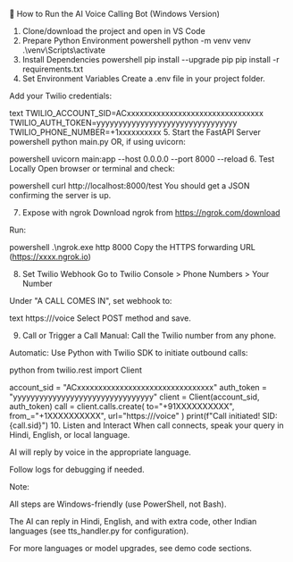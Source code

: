 🚀 How to Run the AI Voice Calling Bot (Windows Version)
1. Clone/download the project and open in VS Code
2. Prepare Python Environment
powershell
python -m venv venv
.\venv\Scripts\activate
3. Install Dependencies
powershell
pip install --upgrade pip
pip install -r requirements.txt
4. Set Environment Variables
Create a .env file in your project folder.

Add your Twilio credentials:

text
TWILIO_ACCOUNT_SID=ACxxxxxxxxxxxxxxxxxxxxxxxxxxxxxxxx
TWILIO_AUTH_TOKEN=yyyyyyyyyyyyyyyyyyyyyyyyyyyyyyyy
TWILIO_PHONE_NUMBER=+1xxxxxxxxxx
5. Start the FastAPI Server
powershell
python main.py
OR, if using uvicorn:

powershell
uvicorn main:app --host 0.0.0.0 --port 8000 --reload
6. Test Locally
Open browser or terminal and check:

powershell
curl http://localhost:8000/test
You should get a JSON confirming the server is up.

7. Expose with ngrok
Download ngrok from https://ngrok.com/download

Run:

powershell
.\ngrok.exe http 8000
Copy the HTTPS forwarding URL (https://xxxx.ngrok.io)

8. Set Twilio Webhook
Go to Twilio Console > Phone Numbers > Your Number

Under "A CALL COMES IN", set webhook to:

text
https://<your-ngrok-url>/voice
Select POST method and save.

9. Call or Trigger a Call
Manual: Call the Twilio number from any phone.

Automatic: Use Python with Twilio SDK to initiate outbound calls:

python
from twilio.rest import Client

account_sid = "ACxxxxxxxxxxxxxxxxxxxxxxxxxxxxxxxx"
auth_token = "yyyyyyyyyyyyyyyyyyyyyyyyyyyyyyyy"
client = Client(account_sid, auth_token)
call = client.calls.create(
    to="+91XXXXXXXXXX",
    from_="+1XXXXXXXXXX",
    url="https://<your-ngrok-url>/voice"
)
print(f"Call initiated! SID: {call.sid}")
10. Listen and Interact
When call connects, speak your query in Hindi, English, or local language.

AI will reply by voice in the appropriate language.

Follow logs for debugging if needed.

Note:

All steps are Windows-friendly (use PowerShell, not Bash).

The AI can reply in Hindi, English, and with extra code, other Indian languages (see tts_handler.py for configuration).

For more languages or model upgrades, see demo code sections.
